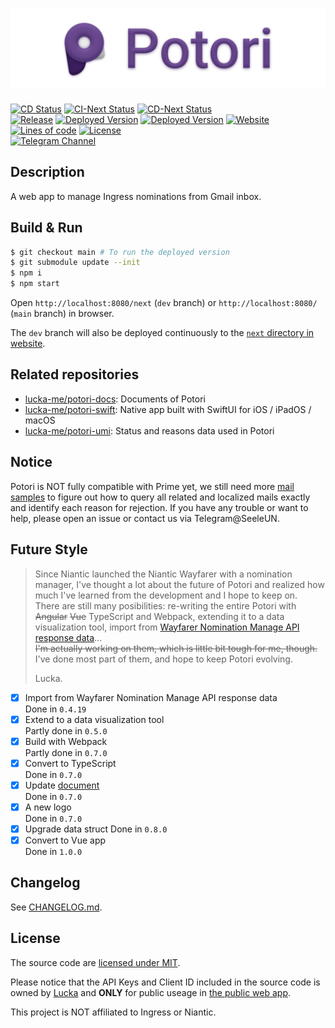 # ![](./public/assets/title.png)
[![CD Status](https://img.shields.io/github/workflow/status/lucka-me/potori/CD?label=CD&logo=github-actions&logoColor=white)](https://github.com/lucka-me/potori/actions/workflows/cd.yml "CD Workflow")
[![CI-Next Status](https://img.shields.io/github/workflow/status/lucka-me/potori/CI-Next?label=CI-Next&logo=github-actions&logoColor=white)](https://github.com/lucka-me/potori/actions/workflows/ci-next.yml "CI-Next Workflow")
[![CD-Next Status](https://img.shields.io/github/workflow/status/lucka-me/potori/CD-Next?label=CD-Next&logo=github-actions&logoColor=white)](https://github.com/lucka-me/potori/actions/workflows/cd-next.yml "CD-Next Workflow")  
[![Release](https://img.shields.io/github/v/release/lucka-me/potori)](https://github.com/lucka-me/potori/releases/latest "Last release")
[![Deployed Version](https://img.shields.io/github/package-json/v/lucka-me/potori/main?label=deployed)](https://github.com/lucka-me/potori/tree/main "Main Branch")
[![Deployed Version](https://img.shields.io/github/package-json/v/lucka-me/potori/dev?label=next)](https://github.com/lucka-me/potori/tree/dev "Dev Branch")
[![Website](https://img.shields.io/website?url=https%3A%2F%2Fpotori.lucka.moe)](https://potori.lucka.moe "Website")  
[![Lines of code](https://img.shields.io/tokei/lines/github/lucka-me/potori)](https://github.com/lucka-me/potori "Repository")
[![License](https://img.shields.io/github/license/lucka-me/potori)](./LICENSE "License")  
[![Telegram Channel](https://img.shields.io/badge/telegram-channel-37aee2?logo=telegram)](https://t.me/potori "Telegram Channel")

## Description

A web app to manage Ingress nominations from Gmail inbox.

## Build & Run
```sh
$ git checkout main # To run the deployed version
$ git submodule update --init
$ npm i
$ npm start
```

Open `http://localhost:8080/next` (`dev` branch) or `http://localhost:8080/` (`main` branch) in browser.

The `dev` branch will also be deployed continuously to the [`next` directory in website](https://potori.lucka.moe/next).

## Related repositories
- [lucka-me/potori-docs](https://github.com/lucka-me/potori-docs): Documents of Potori
- [lucka-me/potori-swift](https://github.com/lucka-me/potori-swift): Native app built with SwiftUI for iOS / iPadOS / macOS
- [lucka-me/potori-umi](https://github.com/lucka-me/potori-umi): Status and reasons data used in Potori

## Notice
Potori is NOT fully compatible with Prime yet, we still need more [mail samples](https://github.com/lucka-me/potori-umi/tree/main/samples) to figure out how to query all related and localized mails exactly and identify each reason for rejection. If you have any trouble or want to help, please open an issue or contact us via Telegram@SeeleUN.

## Future Style
> Since Niantic launched the Niantic Wayfarer with a nomination manager, I've thought a lot about the future of Potori and realized how much I've learned from the development and I hope to keep on.  
> There are still many posibilities: re-writing the entire Potori with ~~Angular~~ ~~Vue~~ TypeScript and Webpack, extending it to a data visualization tool, import from [Wayfarer Nomination Manage API response data](https://wayfarer.nianticlabs.com/api/v1/vault/manage)...  
> ~~I'm actually working on them, which is little bit tough for me, though.~~ I've done most part of them, and hope to keep Potori evolving.
> 
> Lucka.

- [x] Import from Wayfarer Nomination Manage API response data  
  Done in `0.4.19`
- [x] Extend to a data visualization tool  
  Partly done in `0.5.0`
- [x] Build with Webpack  
  Partly done in `0.7.0`
- [x] Convert to TypeScript  
  Done in `0.7.0`
- [x] Update [document](./docs)  
  Done in `0.7.0`
- [x] A new logo  
  Done in `0.7.0`
- [x] Upgrade data struct
  Done in `0.8.0`
- [x] Convert to Vue app  
  Done in `1.0.0`

## Changelog
See [CHANGELOG.md](./CHANGELOG.md).

## License
The source code are [licensed under MIT](./LICENSE).

Please notice that the API Keys and Client ID included in the source code is owned by [Lucka](https://github.com/lucka-me) and **ONLY** for public useage in [the public web app](https://potori.lucka.moe).

This project is NOT affiliated to Ingress or Niantic.